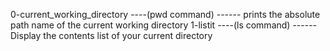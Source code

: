 0-current_working_directory ----(pwd command) ------ prints the absolute path name of the current working directory
1-listit                    ----(ls command)  ------ Display the contents list of your current directory
